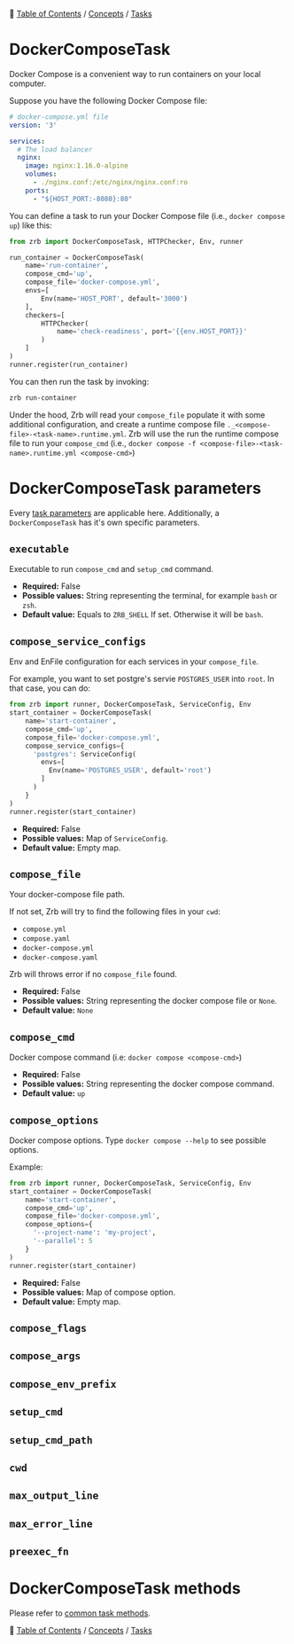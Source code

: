 🔖 [Table of Contents](../../README.md) / [Concepts](../README.md) / [Tasks](README.md)

# DockerComposeTask

Docker Compose is a convenient way to run containers on your local computer.

Suppose you have the following Docker Compose file:

```yaml
# docker-compose.yml file
version: '3'

services:
  # The load balancer
  nginx:
    image: nginx:1.16.0-alpine
    volumes:
      - ./nginx.conf:/etc/nginx/nginx.conf:ro
    ports:
      - "${HOST_PORT:-8080}:80"
```

You can define a task to run your Docker Compose file (i.e., `docker compose up`) like this:

```python
from zrb import DockerComposeTask, HTTPChecker, Env, runner

run_container = DockerComposeTask(
    name='run-container',
    compose_cmd='up',
    compose_file='docker-compose.yml',
    envs=[
        Env(name='HOST_PORT', default='3000')
    ],
    checkers=[
        HTTPChecker(
            name='check-readiness', port='{{env.HOST_PORT}}'
        )
    ]
)
runner.register(run_container)
```

You can then run the task by invoking:

```bash
zrb run-container
```

Under the hood, Zrb will read your `compose_file` populate it with some additional configuration, and create a runtime compose file `._<compose-file>-<task-name>.runtime.yml`. Zrb will use the run the runtime compose file to run your `compose_cmd` (i.e., `docker compose -f <compose-file>-<task-name>.runtime.yml <compose-cmd>`)

# DockerComposeTask parameters

Every [task parameters](./task.md#common-task-parameters) are applicable here. Additionally, a `DockerComposeTask` has it's own specific parameters.

## `executable`

Executable to run `compose_cmd` and `setup_cmd` command.

- __Required:__ False
- __Possible values:__ String representing the terminal, for example `bash` or `zsh`.
- __Default value:__ Equals to `ZRB_SHELL` If set. Otherwise it will be `bash`.

## `compose_service_configs`

Env and EnFile configuration for each services in your `compose_file`.

For example, you want to set postgre's servie `POSTGRES_USER` into `root`. In that case, you can do:

```python
from zrb import runner, DockerComposeTask, ServiceConfig, Env
start_container = DockerComposeTask(
    name='start-container',
    compose_cmd='up',
    compose_file='docker-compose.yml',
    compose_service_configs={
      'postgres': ServiceConfig(
        envs=[
          Env(name='POSTGRES_USER', default='root')
        ]
      )
    }
)
runner.register(start_container)
```

- __Required:__ False
- __Possible values:__ Map of `ServiceConfig`.
- __Default value:__ Empty map.

## `compose_file`

Your docker-compose file path.

If not set, Zrb will try to find the following files in your `cwd`:

- `compose.yml`
- `compose.yaml`
- `docker-compose.yml`
- `docker-compose.yaml`

Zrb will throws error if no `compose_file` found.

- __Required:__ False
- __Possible values:__ String representing the docker compose file or `None`.
- __Default value:__ `None`


## `compose_cmd`

Docker compose command (i.e: `docker compose <compose-cmd>`)

- __Required:__ False
- __Possible values:__ String representing the docker compose command.
- __Default value:__ `up`

## `compose_options`

Docker compose options. Type `docker compose --help` to see possible options.

Example:


```python
from zrb import runner, DockerComposeTask, ServiceConfig, Env
start_container = DockerComposeTask(
    name='start-container',
    compose_cmd='up',
    compose_file='docker-compose.yml',
    compose_options={
      '--project-name': 'my-project',
      '--parallel': 5
    }
)
runner.register(start_container)
```

- __Required:__ False
- __Possible values:__ Map of compose option.
- __Default value:__ Empty map.


## `compose_flags`

## `compose_args`

## `compose_env_prefix`

## `setup_cmd`

## `setup_cmd_path`

## `cwd`

## `max_output_line`

## `max_error_line`

## `preexec_fn`


# DockerComposeTask methods

Please refer to [common task methods](./README.md#common-task-methods).


🔖 [Table of Contents](../../README.md) / [Concepts](../README.md) / [Tasks](README.md)